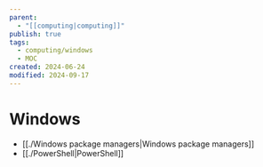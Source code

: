 ```yaml
---
parent:
  - "[[computing|computing]]"
publish: true
tags:
  - computing/windows
  - MOC
created: 2024-06-24
modified: 2024-09-17
---
```

# Windows
- [[./Windows package managers|Windows package managers]]
- [[./PowerShell|PowerShell]]